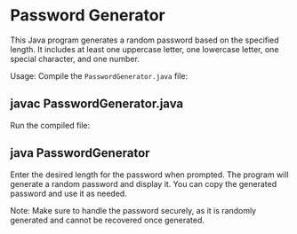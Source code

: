 # Password Generator

This Java program generates a random password based on the specified length. It includes at least one uppercase letter, one lowercase letter, one special character, and one number.

Usage:
Compile the `PasswordGenerator.java` file:

## javac PasswordGenerator.java 

Run the compiled file:

## java PasswordGenerator

Enter the desired length for the password when prompted. The program will generate a random password and display it. You can copy the generated password and use it as needed.

Note: Make sure to handle the password securely, as it is randomly generated and cannot be recovered once generated.

